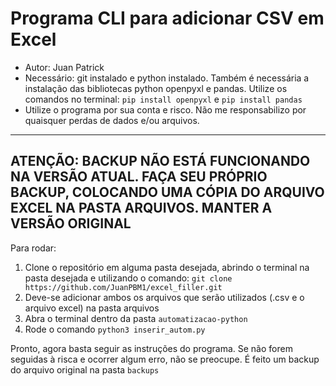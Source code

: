 # Programa CLI para adicionar CSV em Excel
- Autor: Juan Patrick
- Necessário: git instalado e python instalado. Também é necessária a instalação das bibliotecas python openpyxl e pandas. Utilize os comandos no terminal: `pip install openpyxl` e `pip install pandas`
- Utilize o programa por sua conta e risco. Não me responsabilizo por quaisquer perdas de dados e/ou arquivos.
---
## ATENÇÃO: BACKUP NÃO ESTÁ FUNCIONANDO NA VERSÃO ATUAL. FAÇA SEU PRÓPRIO BACKUP, COLOCANDO UMA CÓPIA DO ARQUIVO EXCEL NA PASTA ARQUIVOS. MANTER A VERSÃO ORIGINAL
Para rodar: 
1. Clone o repositório em alguma pasta desejada, abrindo o terminal na pasta desejada e utilizando o comando: `git clone https://github.com/JuanPBM1/excel_filler.git`
2. Deve-se adicionar ambos os arquivos que serão utilizados (.csv e o arquivo excel) na pasta arquivos
3. Abra o terminal dentro da pasta `automatizacao-python`
4. Rode o comando `python3 inserir_autom.py`

Pronto, agora basta seguir as instruções do programa. Se não forem seguidas à risca e ocorrer algum erro, não se preocupe. É feito um backup do arquivo original na pasta `backups`
